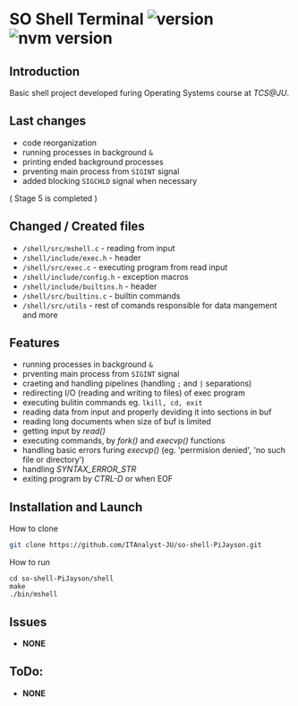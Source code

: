 # **SO Shell Terminal** ![version](https://img.shields.io/badge/version-v0.5.3-yellow.svg) ![nvm version](https://img.shields.io/badge/tests-all%20passed-green.svg)
<!-- ![nvm version](https://img.shields.io/badge/tests-3%20failed-red.svg) -->

## **Introduction**
Basic shell project developed furing Operating Systems course at *TCS@JU*.

## **Last changes**
- code reorganization
- running processes in background `&`
- printing ended background processes
- prventing main process from `SIGINT` signal
- added blocking `SIGCHLD` signal when necessary

( Stage 5 is completed )

## **Changed / Created files**
- `/shell/src/mshell.c` - reading from input
- `/shell/include/exec.h` - header
- `/shell/src/exec.c` - executing program from read input
- `/shell/include/config.h` - exception macros
- `/shell/include/builtins.h` - header
- `/shell/src/builtins.c` - builtin commands
- `/shell/src/utils` - rest of comands responsible for data mangement and more

## **Features**
- running processes in background `&`
- prventing main process from `SIGINT` signal
- craeting and handling pipelines (handling `;` and `|` separations)
- redirecting I/O (reading and writing to files) of exec program
- executing bulitin commands eg. `lkill, cd, exit`
- reading data from input and properly deviding it into sections in buf
- reading long documents when size of buf is limited
- getting input by *read()*
- executing commands, by *fork()* and *execvp()* functions
- handling basic errors furing *execvp()* (eg. 'perrmision denied', 'no such file or directory')
- handling *SYNTAX_ERROR_STR*
- exiting program by *CTRL-D* or when EOF

## **Installation and Launch**
How to clone
```bash
git clone https://github.com/ITAnalyst-JU/so-shell-PiJayson.git
```

How to run
```
cd so-shell-PiJayson/shell
make
./bin/mshell
```

## **Issues**
- **NONE**

## **ToDo:**
- **NONE**